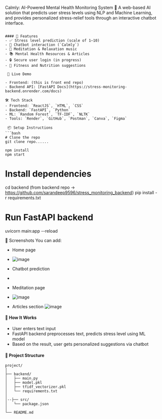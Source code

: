 
Calmly: AI-Powered Mental Health Monitoring System 🌿
A web-based AI solution that predicts user stress levels using NLP and Machine Learning, and provides personalized stress-relief tools through an interactive chatbot interface.
```

#### 🌟 Features
- ✅ Stress level prediction (scale of 1–10)
- 🤖 Chatbot interaction (`Calmly`)
- 🧘 Meditation & Relaxation music
- 📚 Mental Health Resources & Articles
- 🔒 Secure user login (in progress)
- 💪 Fitness and Nutrition suggestions

 🚀 Live Demo

- Frontend: (this is front end repo)
- Backend API: [FastAPI Docs](https://stress-monitoring-backend.onrender.com/docs)

🛠️ Tech Stack
- Frontend: `ReactJS`, `HTML`, `CSS`
- Backend: `FastAPI`, `Python`
- ML: `Random Forest`, `TF-IDF`, `NLTK`
- Tools: `Render`, `GitHub`, `Postman`, `Canva`, `Figma`

 📦 Setup Instructions
```bash
# Clone the repo
git clone repo......

npm install
npm start
```
# Install dependencies
cd backend (from backend repo -> https://github.com/sarandeep9596/stress_monitoring_backend)
pip install -r requirements.txt

# Run FastAPI backend
uvicorn main:app --reload



 📸 Screenshots
You can add:
- Home page
- ![image](https://github.com/user-attachments/assets/16d4d9c3-04a4-49f8-aca4-d12577e9fce9)

- Chatbot prediction
- 
- Meditation page
- ![image](https://github.com/user-attachments/assets/84bd48b0-b531-4df8-a028-c51ccc746e12)

- Articles section
![image](https://github.com/user-attachments/assets/2ec662c3-a21a-4a67-b48a-c9dadd4b16e8)

#### 🧠 How It Works
- User enters text input
- FastAPI backend preprocesses text, predicts stress level using ML model
- Based on the result, user gets personalized suggestions via chatbot

#### 📁 Project Structure
```
project/
│
├── backend/
│   ├── main.py
│   ├── model.pkl
│   ├── tfidf_vectorizer.pkl
│   └── requirements.txt
│
│--├── src/
│   └── package.json
│
└── README.md
```

